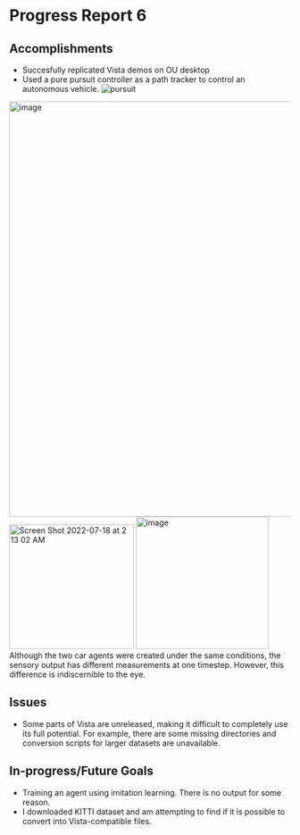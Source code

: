 # Progress Report 6
## Accomplishments
  * Succesfully replicated Vista demos on OU desktop
  * Used a pure pursuit controller as a path tracker to control an autonomous vehicle. 
  ![pursuit](https://user-images.githubusercontent.com/73855373/179454815-0b99cb0a-3318-404f-9b4e-8afae7b47631.png)
  <img width="744" alt="image" src="https://user-images.githubusercontent.com/73855373/179455428-d5b487a4-0a5b-40ac-b4d5-a03e339d09aa.png">
<img width="223" alt="Screen Shot 2022-07-18 at 2 13 02 AM" src="https://user-images.githubusercontent.com/73855373/179454957-1bde66d9-0852-48c6-ae55-2e4f7b6fa913.png">
<img width="237" alt="image" src="https://user-images.githubusercontent.com/73855373/179455848-eb6bfd5e-1255-4c3c-8638-81fe8d98a48c.png">
Although the two car agents were created under the same conditions, the sensory output has different measurements at one timestep. However, this difference is indiscernible to the eye.

## Issues
  * Some parts of Vista are unreleased, making it difficult to completely use its full potential. For example, there are some missing directories and conversion scripts for larger datasets are unavailable. 

## In-progress/Future Goals
  * Training an agent using imitation learning. There is no output for some reason. 
  * I downloaded KITTI dataset and am attempting to find if it is possible to convert into Vista-compatible files. 

